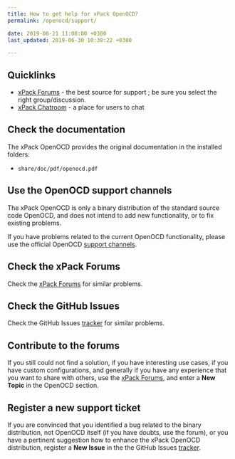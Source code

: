 ```yaml
---
title: How to get help for xPack OpenOCD?
permalink: /openocd/support/

date: 2019-06-21 11:08:00 +0300
last_updated: 2019-06-30 10:30:22 +0300

---
```


## Quicklinks

- [xPack Forums](https://www.tapatalk.com/groups/xpack/) - the best source 
  for support ; be sure you select the right group/discussion.
- [xPack Chatroom](https://gitter.im/xpack/) - a place for users to chat

## Check the documentation

The xPack OpenOCD provides the original documentation in the
installed folders:

- `share/doc/pdf/openocd.pdf`

## Use the OpenOCD support channels

The xPack OpenOCD is only a binary distribution of the standard source code
OpenOCD, and does not intend to add new functionality, or to fix existing 
problems.

If you have problems related to the current OpenOCD functionality, please 
use the official OpenOCD [support channels](http://openocd.org/discussion/).

## Check the xPack Forums

Check the [xPack Forums](https://www.tapatalk.com/groups/xpack/) for 
similar problems.

## Check the GitHub Issues

Check the GitHub Issues 
[tracker](https://github.com/xpack-dev-tools/openocd-xpack/issues/) for 
similar problems.

## Contribute to the forums

If you still could not find a solution, if you have interesting use 
cases, if you have custom configurations, and generally if you have 
any experience that you want to share with others, use the 
[xPack Forums](https://www.tapatalk.com/groups/xpack/), 
and enter a **New Topic** in the OpenOCD section.

## Register a new support ticket

If you are convinced that you identified a bug related to the binary 
distribution, not OpenOCD itself (if you have doubts, use the forum), 
or you have a pertinent suggestion how to enhance the xPack OpenOCD 
distribution, register a **New Issue** in the the GitHub Issues 
[tracker](https://github.com/xpack-dev-tools/openocd-xpack/issues/).
